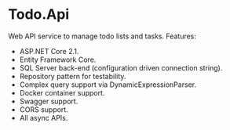 # Todo.Api

Web API service to manage todo lists and tasks.  Features:

- ASP.NET Core 2.1.
- Entity Framework Core.
- SQL Server back-end (configuration driven connection string).
- Repository pattern for testability.
- Complex query support via DynamicExpressionParser.
- Docker container support.
- Swagger support.
- CORS support.
- All async APIs.